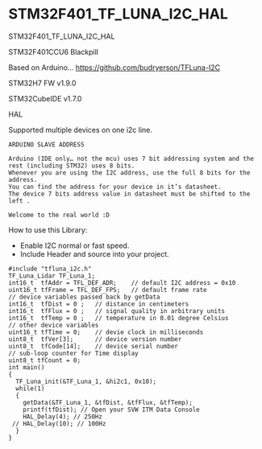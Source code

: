 # STM32F401_TF_LUNA_I2C_HAL
 STM32F401_TF_LUNA_I2C_HAL

STM32F401CCU6 Blackpill

Based on Arduino... https://github.com/budryerson/TFLuna-I2C

STM32H7 FW v1.9.0

STM32CubeIDE v1.7.0

HAL

Supported multiple devices on one i2c line.


```
ARDUINO SLAVE ADDRESS

Arduino (IDE only… not the mcu) uses 7 bit addressing system and the rest (including STM32) uses 8 bits. 
Whenever you are using the I2C address, use the full 8 bits for the address. 
You can find the address for your device in it’s datasheet. 
The device 7 bits address value in datasheet must be shifted to the left .

Welcome to the real world :D
```


How to use this Library: 
* Enable I2C normal or fast speed.    
* Include Header and source into your project.   
```
#include "tfluna_i2c.h"
TF_Luna_Lidar TF_Luna_1;
int16_t  tfAddr = TFL_DEF_ADR;    // default I2C address = 0x10
uint16_t tfFrame = TFL_DEF_FPS;   // default frame rate
// device variables passed back by getData
int16_t  tfDist = 0 ;   // distance in centimeters
int16_t  tfFlux = 0 ;   // signal quality in arbitrary units
int16_t  tfTemp = 0 ;   // temperature in 0.01 degree Celsius
// other device variables
uint16_t tfTime = 0;    // devie clock in milliseconds
uint8_t  tfVer[3];      // device version number
uint8_t  tfCode[14];    // device serial number
// sub-loop counter for Time display
uint8_t tfCount = 0;
int main()
{
  TF_Luna_init(&TF_Luna_1, &hi2c1, 0x10);
  while(1)
  {
    getData(&TF_Luna_1, &tfDist, &tfFlux, &tfTemp);
    printf(tfDist); // Open your SVW ITM Data Console
    HAL_Delay(4); // 250Hz
 // HAL_Delay(10); // 100Hz
  }
}
```
